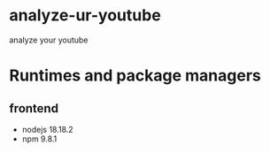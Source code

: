 # analyze-ur-youtube

analyze your youtube

# Runtimes and package managers

## frontend

- nodejs 18.18.2
- npm 9.8.1

